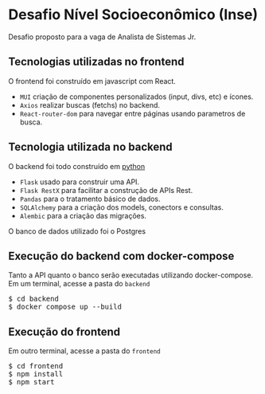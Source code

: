 # Desafio Nível Socioeconômico (Inse)
Desafio proposto para a vaga de Analista de Sistemas Jr.

## Tecnologias utilizadas no frontend
O frontend foi construído em javascript com React.
  - `MUI` criação de componentes personalizados (input, divs, etc) e ícones. 
  - `Axios` realizar buscas (fetchs) no backend.
  - `React-router-dom` para navegar entre páginas usando parametros de busca.

## Tecnologia utilizada no backend
O backend foi todo construído em [python]()
  - `Flask` usado para construir uma API. 
  - `Flask RestX` para facilitar a construção de APIs Rest.
  - `Pandas` para o tratamento básico de dados.
  - `SQLAlchemy` para a criação dos models, conectors e consultas.
  - `Alembic` para a criação das migrações.

O banco de dados utilizado foi o Postgres

## Execução do backend com docker-compose
Tanto a API quanto o banco serão executadas utilizando docker-compose. Em um terminal, acesse a pasta do `backend`
<pre>$ cd backend
$ docker compose up --build
</pre>

## Execução do frontend
Em outro terminal, acesse a pasta do `frontend`
<pre>$ cd frontend
$ npm install
$ npm start
</pre>